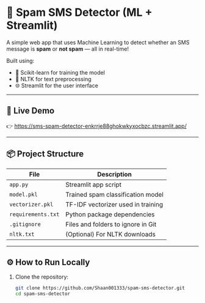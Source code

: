 
# 📩 Spam SMS Detector (ML + Streamlit)

A simple web app that uses Machine Learning to detect whether an SMS message is **spam** or **not spam** — all in real-time!

Built using:
- 🧠 Scikit-learn for training the model
- 📝 NLTK for text preprocessing
- 🌐 Streamlit for the user interface

---

## 🚀 Live Demo

👉 https://sms-spam-detector-enkrrje88ghokwkyxocbzc.streamlit.app/

---

## 📦 Project Structure

| File              | Description                          |
|-------------------|--------------------------------------|
| `app.py`          | Streamlit app script                 |
| `model.pkl`       | Trained spam classification model    |
| `vectorizer.pkl`  | TF-IDF vectorizer used in training   |
| `requirements.txt`| Python package dependencies          |
| `.gitignore`      | Files and folders to ignore in Git   |
| `nltk.txt`        | (Optional) For NLTK downloads         |

---

## ⚙️ How to Run Locally

1. Clone the repository:

   ```bash
   git clone https://github.com/Shaan001333/spam-sms-detector.git
   cd spam-sms-detector
